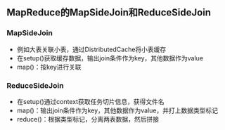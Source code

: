 ## MapReduce的MapSideJoin和ReduceSideJoin

### MapSideJoin

- 例如大表关联小表，通过DistributedCache将小表缓存
- 在setup()获取缓存数据，输出join条件作为key，其他数据作为value
- map()：按key进行关联

### ReduceSideJoin

- 在setup()通过context获取任务切片信息，获得文件名
- map()：输出join条件作为key，其他数据作为value，并打上数据类型标记
- reduce()：根据类型标记，分离两表数据，然后拼接